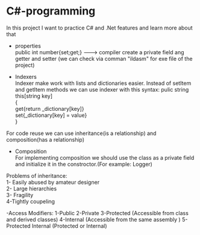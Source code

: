# C#-programming
In this project I want to practice C# and .Net features and learn more about that 

- properties</br>
public int number{set;get;}   ---> compiler create a private field ang getter and setter (we can check via comman "ildasm" for exe file of the project)

- Indexers</br>
Indexer make work with lists and dictionaries easier. Instead of setItem and getItem methods we can use indexer with this syntax:
pulic string this[string key]</br>
{</br>
get{return _dictionary[key]}</br>
set{_dictionary[key] = value}</br>
}</br>

For code reuse we can use inheritance(is a relationship) and composition(has a relationship)</br>

- Composition</br>
For implementing composition we should use the class as a private field and initialize it in the constroctor.(For example: Logger)</br>

Problems of inheritance:</br>
1- Easily abused by amateur designer</br>
2- Large hierarchies</br>
3- Fragility</br>
4-Tightly coupeling</br>

-Access Modifiers:
1-Public 
2-Private
3-Protected (Accessible from class and derived classes)
4-Internal (Accessible from the same assembly )
5-Protected Internal (Protected or Internal)

